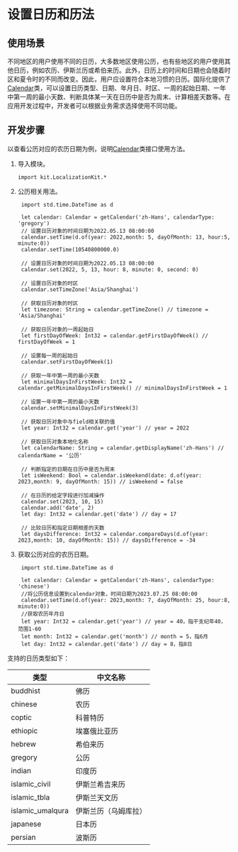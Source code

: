 # 设置日历和历法

## 使用场景

不同地区的用户使用不同的日历，大多数地区使用公历，也有些地区的用户使用其他日历，例如农历、伊斯兰历或希伯来历。此外，日历上的时间和日期也会随着时区和夏令时的不同而改变。因此，用户应设置符合本地习惯的日历。国际化提供了[Calendar](../../../API_Reference/source_zh_cn/apis/LocalizationKit/cj-apis-i18n.md#class-calendar)类，可以设置日历类型、日期、年月日、时区、一周的起始日期、一年中第一周的最小天数、判断具体某一天在日历中是否为周末、计算相差天数等。在应用开发过程中，开发者可以根据业务需求选择使用不同功能。

## 开发步骤

以查看公历对应的农历日期为例，说明[Calendar](../../../API_Reference/source_zh_cn/apis/LocalizationKit/cj-apis-i18n.md#class-calendar)类接口使用方法。

1. 导入模块。

   <!-- compile -->

   ```cangjie
   import kit.LocalizationKit.*
   ```

2. 公历相关用法。

   <!-- compile -->

   ```cangjie
    import std.time.DateTime as d

    let calendar: Calendar = getCalendar('zh-Hans', calendarType: 'gregory')
    // 设置日历对象的时间日期为2022.05.13 08:00:00
    calendar.setTime(d.of(year: 2022,month: 5, dayOfMonth: 13, hour:5, minute:0))
    calendar.setTime(10540800000.0)

    // 设置日历对象的时间日期为2022.05.13 08:00:00
    calendar.set(2022, 5, 13, hour: 8, minute: 0, second: 0)

    // 设置日历对象的时区
    calendar.setTimeZone('Asia/Shanghai')

    // 获取日历对象的时区
    let timezone: String = calendar.getTimeZone() // timezone = 'Asia/Shanghai'

    // 获取日历对象的一周起始日
    let firstDayOfWeek: Int32 = calendar.getFirstDayOfWeek() // firstDayOfWeek = 1

    // 设置每一周的起始日
    calendar.setFirstDayOfWeek(1)

    // 获取一年中第一周的最小天数
    let minimalDaysInFirstWeek: Int32 = calendar.getMinimalDaysInFirstWeek() // minimalDaysInFirstWeek = 1

    // 设置一年中第一周的最小天数
    calendar.setMinimalDaysInFirstWeek(3)

    // 获取日历对象中与field相关联的值
    let year: Int32 = calendar.get('year') // year = 2022

    // 获取日历对象本地化名称
    let calendarName: String = calendar.getDisplayName('zh-Hans') // calendarName = '公历'

    // 判断指定的日期在日历中是否为周末
    let isWeekend: Bool = calendar.isWeekend(date: d.of(year: 2023,month: 9, dayOfMonth: 15)) // isWeekend = false

    // 在日历的给定字段进行加减操作
    calendar.set(2023, 10, 15)
    calendar.add('date', 2)
    let day: Int32 = calendar.get('date') // day = 17

    // 比较日历和指定日期相差的天数
    let daysDifference: Int32 = calendar.compareDays(d.of(year: 2023,month: 10, dayOfMonth: 15)) // daysDifference = -34
   ```

3. 获取公历对应的农历日期。

   <!-- compile -->

   ```cangjie
    import std.time.DateTime as d

    let calendar: Calendar = getCalendar('zh-Hans', calendarType: 'chinese')
    //将公历信息设置到calendar对象，时间日期为2023.07.25 08:00:00
    calendar.setTime(d.of(year: 2023,month: 7, dayOfMonth: 25, hour:8, minute:0))
    //获取农历年月日
    let year: Int32 = calendar.get('year') // year = 40，指干支纪年40，范围1-60
    let month: Int32 = calendar.get('month') // month = 5，指6月
    let day: Int32 = calendar.get('date') // day = 8，指8日
   ```

支持的日历类型如下：

| 类型 | 中文名称 |
| -------- | -------- |
| buddhist | 佛历 |
| chinese | 农历 |
| coptic | 科普特历 |
| ethiopic | 埃塞俄比亚历 |
| hebrew | 希伯来历 |
| gregory | 公历 |
| indian | 印度历 |
| islamic_civil | 伊斯兰希吉来历 |
| islamic_tbla | 伊斯兰天文历 |
| islamic_umalqura | 伊斯兰历（乌姆库拉） |
| japanese | 日本历 |
| persian | 波斯历 |
